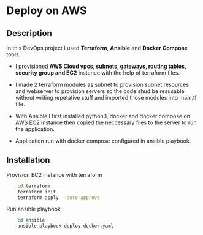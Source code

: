 # Deploy on AWS




## Description
In this DevOps project I used **Terraform**, **Ansible** and **Docker Compose** tools.

- I provisioned **AWS Cloud vpcs, subnets, gateways, routing tables, security group and EC2** instance with the help of terraform files.

- I made 2 terraform modules as subnet to provision subnet resources and webserver to provision servers so the code shud be resusable without writing repetative stuff and imported those modules into main.tf file.

- With Ansible I first installed python3, docker and docker compose on AWS EC2 instance then copied the neccessary files to the server to run the application.

- Application run with docker compose configured in ansible playbook.


## Installation

Provision EC2 instance with terraform

```bash
    cd terraform
    terraform init
    terraform apply --auto-approve
```
Run ansible playbook
```bash
    cd ansible
    ansible-playbook deploy-docker.yaml
```

    
